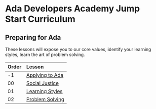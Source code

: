 # Ada Developers Academy Jump Start Curriculum

## Preparing for Ada
These lessons will expose you to our core values, identify your learning styles, learn the art of problem solving.

| Order | Lesson |
| :--- | :--- |
| -1 | [Applying to Ada](./applying-to-ada) |
| 00 | [Social Justice](./social-justice/) |
| 01 | [Learning Styles](./learning-styles/) |
| 02 | [Problem Solving](./problem-solving/) |
